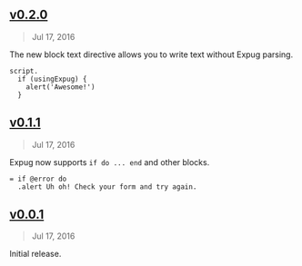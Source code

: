 ## [v0.2.0]
> Jul 17, 2016

The new block text directive allows you to write text without Expug parsing.

```jade
script.
  if (usingExpug) {
    alert('Awesome!')
  }
```

[v0.2.0]: https://github.com/rstacruz/expug/compare/v0.1.1...v0.2.0

## [v0.1.1]
> Jul 17, 2016

Expug now supports `if do ... end` and other blocks.

```jade
= if @error do
  .alert Uh oh! Check your form and try again.
```

[v0.1.1]: https://github.com/rstacruz/expug/compare/v0.0.1...v0.1.1

## [v0.0.1]
> Jul 17, 2016

Initial release.

[v0.0.1]: https://github.com/rstacruz/expug/tree/v0.0.1


